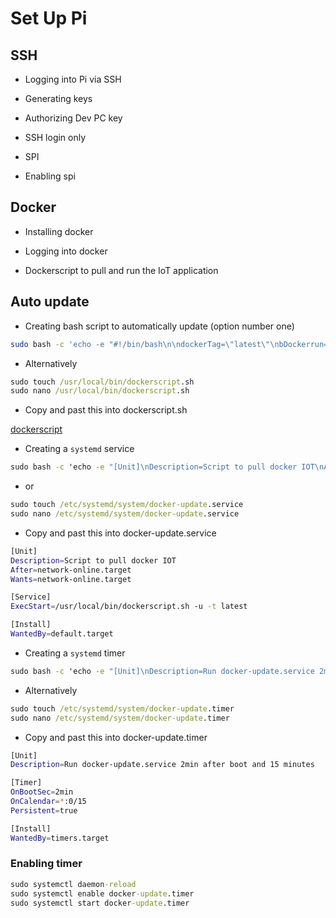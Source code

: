 # Set Up Pi

## SSH

* Logging into Pi via SSH



* Generating keys 



* Authorizing Dev PC key 



* SSH login only



* SPI


* Enabling spi 



## Docker

* Installing docker 



* Logging into docker 



* Dockerscript to pull and run the IoT application



## Auto update 

* Creating bash script to automatically update (option number one)

```bash
sudo bash -c 'echo -e "#!/bin/bash\n\ndockerTag=\"latest\"\nbDockerrun=0\nHelp()\n{\n   # Display Help\n   echo \"These are the functions in this script\"\n   echo\n   echo \"Syntax: scriptTemplate [-h|t|p|r]\"\n   echo \"options:\"\n   echo \"h     Print this Help.\"\n   echo \"t     Enter a tag for the monsterseppe/iot: docker.\"\n   echo \"p     Pull the docker.\"\n   echo \"r     Run the docker.\"\n   echo \"u     Update the docker\"\n   echo\n}\n\nPullDocker() {\n    echo \"Pulling docker monsterseppe/iot:\$dockerTag\"\n    docker pull monsterseppe/iot:\$dockerTag\n}\n\nCheckContainerID(){\ncontainer_id=\$(docker ps --filter \"ancestor=monsterseppe/iot:\$dockerTag\" --format \"{{.ID}}\")\n}\n\nStopDocker(){\n    if [ -n \"\$container_id\" ]; then\n        echo \"stopping container with id: \$container_id\"\n        docker stop \$container_id\n    fi\n}\n\nUpdateDocker(){\n    PullDocker\n    CheckContainerID\n    StopDocker\n}\n\nwhile getopts \":ht:pru\" option; do\n    case \$option in\n        h) # Display Help\n            Help\n            exit;;\n        t) # Option with argument\n            dockerTag=\"\$OPTARG\"\n            ;;\n        p) # PullDocker\n            PullDocker\n            ;;\n        u) #UpdateDocker\n            UpdateDocker\n            bDockerrun=1\n            ;;\n        r) #RunDocker\n            bDockerrun=1\n            ;;\n        \\?) # Invalid option\n            echo \"Error: Invalid option\"\n            exit;;\n    esac\n\ndone\n\nif [ \$bDockerrun = 1 ]; then\n    echo \"Running docker monsterseppe/iot:\$dockerTag\"\n    docker run -d --privileged --device=/dev/spidev0.0:/dev/spidev0.0 monsterseppe/iot:\$dockerTag\nfi\n" > /usr/local/bin/dockerscript.sh && chmod +x /usr/local/bin/dockerscript.sh'
```
* Alternatively
```cmd
sudo touch /usr/local/bin/dockerscript.sh
sudo nano /usr/local/bin/dockerscript.sh
```
* Copy and past this into dockerscript.sh

[dockerscript](App/DockerScript.sh)


* Creating a `systemd` service
```cmd
sudo bash -c 'echo -e "[Unit]\nDescription=Script to pull docker IOT\nAfter=network-online.target\nWants=network-online.target\n\n[Service]\nExecStart=/usr/local/bin/dockerscript.sh -u -t latest\n\n[Install]\nWantedBy=default.target\n" > /etc/systemd/system/docker-update.service'
```
* or
```cmd
sudo touch /etc/systemd/system/docker-update.service
sudo nano /etc/systemd/system/docker-update.service
```
* Copy and past this into docker-update.service
```bash
[Unit]
Description=Script to pull docker IOT
After=network-online.target
Wants=network-online.target

[Service]
ExecStart=/usr/local/bin/dockerscript.sh -u -t latest

[Install]
WantedBy=default.target
```

* Creating a `systemd` timer
```cmd
sudo bash -c 'echo -e "[Unit]\nDescription=Run docker-update.service 2min after boot and 15 minutes\n\n[Timer]\nOnBootSec=2min\nOnCalendar=*:0/15\nPersistent=true\n\n[Install]\nWantedBy=timers.target\n" > /etc/systemd/system/docker-update.timer'
```
* Alternatively
```cmd
sudo touch /etc/systemd/system/docker-update.timer
sudo nano /etc/systemd/system/docker-update.timer
```
* Copy and past this into docker-update.timer
```bash
[Unit]
Description=Run docker-update.service 2min after boot and 15 minutes

[Timer]
OnBootSec=2min
OnCalendar=*:0/15
Persistent=true

[Install]
WantedBy=timers.target
```

### Enabling timer
```cmd
sudo systemctl daemon-reload
sudo systemctl enable docker-update.timer
sudo systemctl start docker-update.timer
```
